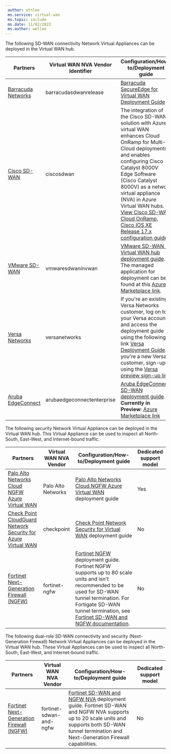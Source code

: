 ```yaml
---
 author: wtnlee
 ms.service: virtual-wan
 ms.topic: include
 ms.date: 11/02/2023
 ms.author: wellee
---
```


The following SD-WAN connectivity Network Virtual Appliances can be deployed in the Virtual WAN hub.

|Partners|Virtual WAN NVA Vendor Identifier|Configuration/How-to/Deployment guide| Dedicated support model |
|---|---| ---| --- |
|[Barracuda Networks](https://azuremarketplace.microsoft.com/marketplace/apps/barracudanetworks.barracuda_cloudgenwan_gateway?tab=Overviewus/marketplace/apps/barracudanetworks.barracuda_cloudgenwan_gateway?tab=Overview)| barracudasdwanrelease| [Barracuda SecureEdge for Virtual WAN Deployment Guide](https://campus.barracuda.com/product/secureedge/doc/98223577/how-to-create-a-barracuda-secureedge-service-in-microsoft-azure)|  Yes|
|[Cisco SD-WAN](https://aka.ms/ciscoMarketPlaceOffer)| ciscosdwan|The integration of the Cisco SD-WAN solution with Azure virtual WAN enhances Cloud OnRamp for Multi-Cloud deployments and enables configuring Cisco Catalyst 8000V Edge Software (Cisco Catalyst 8000V) as a network virtual appliance (NVA) in Azure Virtual WAN hubs. [View Cisco SD-WAN Cloud OnRamp, Cisco IOS XE Release 17.x configuration guide](https://www.cisco.com/c/en/us/td/docs/routers/sdwan/configuration/cloudonramp/ios-xe-17/cloud-onramp-book-xe/cloud-onramp-multi-cloud.html#Cisco_Concept.dita_c61e0e7a-fff8-4080-afee-47b81e8df701) | Yes|
|[VMware SD-WAN ](https://sdwan.vmware.com/partners/microsoft) | vmwaresdwaninvwan | [VMware SD-WAN in Virtual WAN hub deployment guide](https://docs.vmware.com/en/VMware-SD-WAN/index.html). The managed application for deployment can be found at this [Azure Marketplace link](https://azuremarketplace.microsoft.com/marketplace/apps/velocloud.vmware_sdwan_in_vwan).| Yes|
| [Versa Networks](https://versa-networks.com/partners/microsoft-azure.php) |versanetworks| If you're an existing Versa Networks customer, log on to your Versa account and access the deployment guide using the following link [Versa Deployment Guide](https://docs.versa-networks.com/Special:AuthenticationProviders?returntotitle=Getting_Started%2FDeployment_and_Initial_Configuration%2FBranch_Deployment%2FInitial_Configuration%2FInstall_a_VOS_Cloud_Gateway_on_an_Azure_Virtual_WAN). If you're a new Versa customer, sign-up using the [Versa preview sign-up link](https://versa-networks.com/demo/). | Yes |
| [Aruba EdgeConnect](https://www.arubanetworks.com/products/sd-wan/edgeconnect) |arubaedgeconnectenterprise| [Aruba EdgeConnect SD-WAN deployment guide](https://www.arubanetworks.com/techdocs/sdwan/docs/deployments/). **Currently in Preview**: [Azure Marketplace link](https://portal.azure.com/#create/silver-peak-systems.aruba_edgeconnect_enterprise_in_vwan_apparuba_edgeconnect_enterprise_in_vwan_v1)| No|

The following security Network Virtual Appliance can be deployed in the Virtual WAN hub. This Virtual Appliance can be used to inspect all North-South, East-West, and Internet-bound traffic.

|Partners| Virtual WAN NVA Vendor | Configuration/How-to/Deployment guide| Dedicated support model |
|---|---| --- | ---|
|[Palo Alto Networks Cloud NGFW Azure Virtual WAN](https://www.paloaltonetworks.co.uk/sase/sd-wan) | Palo Alto Networks| [Palo Alto Networks Cloud NGFW Azure Virtual WAN](https://docs.paloaltonetworks.com/prisma/prisma-sd-wan/deployment-and-integrations/prisma-sd-wan-azure-virtual-wan-cloudblade-integration/prisma-sd-wan-azure-virtual-wan-cloudblade-integration/prisma-sd-wan-azure-virtual-wan-cloudblade-integration-requirements) deployment guide | Yes |
|[Check Point CloudGuard Network Security for Azure Virtual WAN](https://www.checkpoint.com/cloudguard/microsoft-azure-security/wan/) | checkpoint| [Check Point Network Security for Virtual WAN](https://sc1.checkpoint.com/documents/IaaS/WebAdminGuides/EN/CP_CloudGuard_Network_for_Azure_vWAN/Default.htm) deployment guide | No |
|[Fortinet Next-Generation Firewall (NGFW)](https://www.fortinet.com/products/next-generation-firewall)| fortinet-ngfw|[Fortinet NGFW](https://aka.ms/fortinetngfwdocumentation) deployment guide.  Fortinet NGFW supports up to 80 scale units and isn't recommended to be used for SD-WAN tunnel termination. For Fortigate SD-WAN tunnel termination, see [Fortinet SD-WAN and NGFW documentation](https://aka.ms/fortinetdualroledocumentation). | No|

The following dual-role SD-WAN connectivity and security (Next-Generation Firewall) Network Virtual Appliances can be deployed in the Virtual WAN hub. These Virtual Appliances can be used to inspect all North-South, East-West, and Internet-bound traffic.

|Partners|Virtual WAN NVA Vendor | Configuration/How-to/Deployment guide| Dedicated support model |
|---|---| --- | ---|
| [Fortinet Next-Generation Firewall (NGFW)](https://www.fortinet.com/products/next-generation-firewall) |fortinet-sdwan-and-ngfw| [Fortinet SD-WAN and NGFW NVA](https://aka.ms/fortinetdualroledocumentation) deployment guide. Fortinet SD-WAN and NGFW NVA supports up to 20 scale units and supports both SD-WAN tunnel termination and Next-Generation Firewall capabilities. | No |
